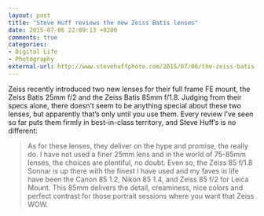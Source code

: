 ```yaml
---
layout: post
title: "Steve Huff reviews the new Zeiss Batis lenses"
date: 2015-07-06 22:09:13 +0200
comments: true
categories: 
- Digital Life
- Photography
external-url: http://www.stevehuffphoto.com/2015/07/06/the-zeiss-batis-25-f2-and-85-f1-8-lens-review/
---
```


Zeiss recently introduced two new lenses for their full frame FE mount, the Zeiss Batis 25mm f/2 and the Zeiss Batis 85mm f/1.8. Judging from their specs alone, there doesn’t seem to be anything special about these two lenses, but apparently that’s only until you use them. Every review I’ve seen so far puts them firmly in best-in-class territory, and Steve Huff’s is no different:

> As for these lenses, they deliver on the hype and promise, the really do. I have not used a finer 25mm lens and in the world of 75-85mm lenses, the choices are plentiful, no doubt. Even so, the Zeiss 85 f/1.8 Sonnar is up there with the finest I have used and my faves in life have been the Canon 85 1.2, Nikon 85 1.4, and Zeiss 85 f/2 for Leica Mount. This 85mm delivers the detail, creaminess, nice colors and perfect contrast for those portrait sessions where you want that Zeiss WOW.